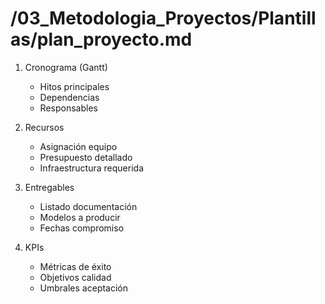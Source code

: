 # /03_Metodologia_Proyectos/Plantillas/plan_proyecto.md

1. Cronograma (Gantt)
   - Hitos principales
   - Dependencias
   - Responsables

2. Recursos
   - Asignación equipo
   - Presupuesto detallado
   - Infraestructura requerida

3. Entregables
   - Listado documentación
   - Modelos a producir
   - Fechas compromiso

4. KPIs
   - Métricas de éxito
   - Objetivos calidad
   - Umbrales aceptación